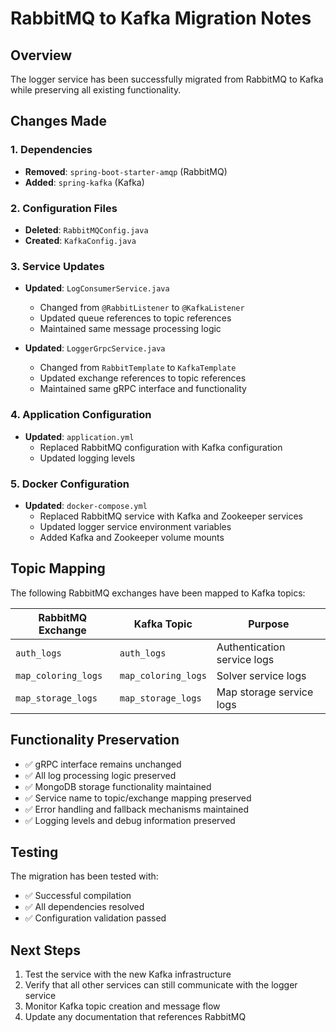 # RabbitMQ to Kafka Migration Notes

## Overview

The logger service has been successfully migrated from RabbitMQ to Kafka while preserving all existing functionality.

## Changes Made

### 1. Dependencies

- **Removed**: `spring-boot-starter-amqp` (RabbitMQ)
- **Added**: `spring-kafka` (Kafka)

### 2. Configuration Files

- **Deleted**: `RabbitMQConfig.java`
- **Created**: `KafkaConfig.java`

### 3. Service Updates

- **Updated**: `LogConsumerService.java`

  - Changed from `@RabbitListener` to `@KafkaListener`
  - Updated queue references to topic references
  - Maintained same message processing logic

- **Updated**: `LoggerGrpcService.java`
  - Changed from `RabbitTemplate` to `KafkaTemplate`
  - Updated exchange references to topic references
  - Maintained same gRPC interface and functionality

### 4. Application Configuration

- **Updated**: `application.yml`
  - Replaced RabbitMQ configuration with Kafka configuration
  - Updated logging levels

### 5. Docker Configuration

- **Updated**: `docker-compose.yml`
  - Replaced RabbitMQ service with Kafka and Zookeeper services
  - Updated logger service environment variables
  - Added Kafka and Zookeeper volume mounts

## Topic Mapping

The following RabbitMQ exchanges have been mapped to Kafka topics:

| RabbitMQ Exchange   | Kafka Topic         | Purpose                     |
| ------------------- | ------------------- | --------------------------- |
| `auth_logs`         | `auth_logs`         | Authentication service logs |
| `map_coloring_logs` | `map_coloring_logs` | Solver service logs         |
| `map_storage_logs`  | `map_storage_logs`  | Map storage service logs    |

## Functionality Preservation

- ✅ gRPC interface remains unchanged
- ✅ All log processing logic preserved
- ✅ MongoDB storage functionality maintained
- ✅ Service name to topic/exchange mapping preserved
- ✅ Error handling and fallback mechanisms maintained
- ✅ Logging levels and debug information preserved

## Testing

The migration has been tested with:

- ✅ Successful compilation
- ✅ All dependencies resolved
- ✅ Configuration validation passed

## Next Steps

1. Test the service with the new Kafka infrastructure
2. Verify that all other services can still communicate with the logger service
3. Monitor Kafka topic creation and message flow
4. Update any documentation that references RabbitMQ
